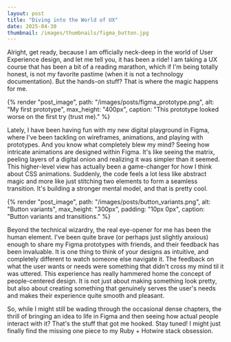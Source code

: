 ```yaml
---
layout: post
title: "Diving into the World of UX"
date: 2025-04-30
thumbnail: /images/thumbnails/figma_button.jpg
---
```


Alright, get ready, because I am officially neck-deep in the world of User Experience design, and let me tell you, it has been a ride! I am taking a UX course that has been a bit of a reading marathon, which if I'm being totally honest, is not my favorite pastime (when it is not a technology documentation). But the hands-on stuff? That is where the magic happens for me.

{% render "post_image",
  path: "/images/posts/figma_prototype.png",
  alt: "My first prototype",
  max_height: "400px",
  caption: "This prototype looked worse on the first try (trust me)."
%}

Lately, I have been having fun with my new digital playground in Figma, where I've been tackling on wireframes, animations, and playing with prototypes. And you know what completely blew my mind? Seeing how intricate animations are designed within Figma. It's like seeing the matrix, peeling layers of a digital onion and realizing it was simpler than it seemed. This higher-level view has actually been a game-changer for how I think about CSS animations. Suddenly, the code feels a lot less like abstract magic and more like just stitching two elements to form a seamless transition. It's building a stronger mental model, and that is pretty cool.

{% render "post_image",
  path: "/images/posts/button_variants.png",
  alt: "Button variants",
  max_height: "300px",
  padding: "10px 0px",
  caption: "Button variants and transitions."
%}

Beyond the technical wizardry, the real eye-opener for me has been the human element. I've been quite brave (or perhaps just slightly anxious) enough to share my Figma prototypes with friends, and their feedback has been invaluable. It is one thing to think of your designs as intuitive, and completely different to watch someone else navigate it. The feedback on what the user wants or needs were something that didn't cross my mind til it was uttered. This experience has really hammered home the concept of people-centered design. It is not just about making something look pretty, but also about creating something that genuinely serves the user's needs and makes their experience quite smooth and pleasant.

So, while I might still be wading through the occasional dense chapters, the thrill of bringing an idea to life in Figma and then seeing how actual people interact with it? That's the stuff that got me hooked. Stay tuned! I might just finally find the missing one piece to my Ruby + Hotwire stack obsession.